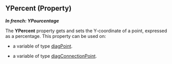 
## YPercent (Property)

***In french: YPourcentage***
	



<a name="XUse"></a>
<a name="Use"></a>
<a name="description"></a>
The **YPercent** property gets and sets the Y-coordinate of a point, expressed as a percentage. This property can be used on: 

- a variable of type [diagPoint](../WDLang1/1410088140.md). 

- a variable of type [diagConnectionPoint](../WDLang1/1410088457.md). 




